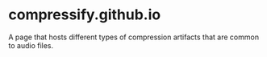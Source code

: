 # compressify.github.io
A page that hosts different types of compression artifacts that are common to audio files.
